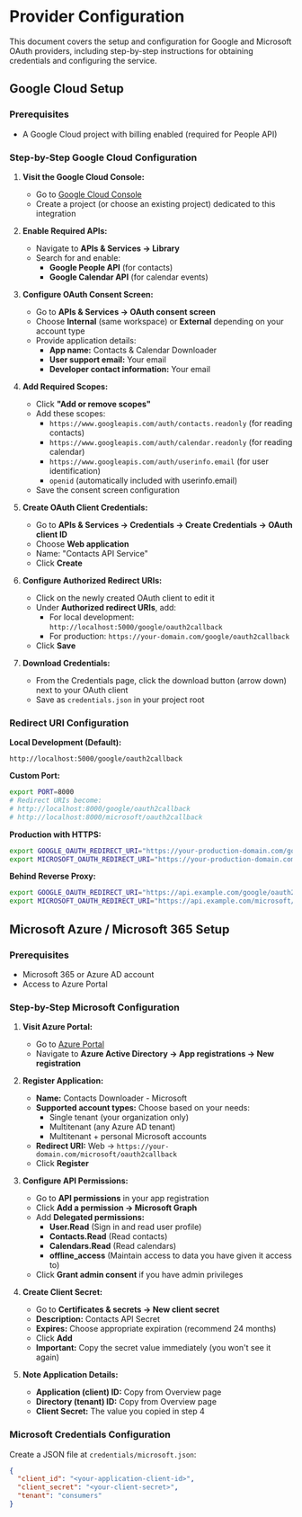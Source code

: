 # Provider Configuration

This document covers the setup and configuration for Google and Microsoft OAuth providers, including step-by-step instructions for obtaining credentials and configuring the service.

## Google Cloud Setup

### Prerequisites

- A Google Cloud project with billing enabled (required for People API)

### Step-by-Step Google Cloud Configuration

1. **Visit the Google Cloud Console:**
   - Go to [Google Cloud Console](https://console.cloud.google.com/)
   - Create a project (or choose an existing project) dedicated to this integration

2. **Enable Required APIs:**
   - Navigate to **APIs & Services → Library**
   - Search for and enable:
     - **Google People API** (for contacts)
     - **Google Calendar API** (for calendar events)

3. **Configure OAuth Consent Screen:**
   - Go to **APIs & Services → OAuth consent screen**
   - Choose **Internal** (same workspace) or **External** depending on your account type
   - Provide application details:
     - **App name:** Contacts & Calendar Downloader
     - **User support email:** Your email
     - **Developer contact information:** Your email

4. **Add Required Scopes:**
   - Click **"Add or remove scopes"**
   - Add these scopes:
     - `https://www.googleapis.com/auth/contacts.readonly` (for reading contacts)
     - `https://www.googleapis.com/auth/calendar.readonly` (for reading calendar)
     - `https://www.googleapis.com/auth/userinfo.email` (for user identification)
     - `openid` (automatically included with userinfo.email)
   - Save the consent screen configuration

5. **Create OAuth Client Credentials:**
   - Go to **APIs & Services → Credentials → Create Credentials → OAuth client ID**
   - Choose **Web application**
   - Name: "Contacts API Service"
   - Click **Create**

6. **Configure Authorized Redirect URIs:**
   - Click on the newly created OAuth client to edit it
   - Under **Authorized redirect URIs**, add:
     - For local development: `http://localhost:5000/google/oauth2callback`
     - For production: `https://your-domain.com/google/oauth2callback`
   - Click **Save**

7. **Download Credentials:**
   - From the Credentials page, click the download button (arrow down) next to your OAuth client
   - Save as `credentials.json` in your project root

### Redirect URI Configuration

**Local Development (Default):**
```
http://localhost:5000/google/oauth2callback
```

**Custom Port:**
```bash
export PORT=8000
# Redirect URIs become: 
# http://localhost:8000/google/oauth2callback
# http://localhost:8000/microsoft/oauth2callback
```

**Production with HTTPS:**
```bash
export GOOGLE_OAUTH_REDIRECT_URI="https://your-production-domain.com/google/oauth2callback"
export MICROSOFT_OAUTH_REDIRECT_URI="https://your-production-domain.com/microsoft/oauth2callback"
```

**Behind Reverse Proxy:**
```bash
export GOOGLE_OAUTH_REDIRECT_URI="https://api.example.com/google/oauth2callback"
export MICROSOFT_OAUTH_REDIRECT_URI="https://api.example.com/microsoft/oauth2callback"
```

## Microsoft Azure / Microsoft 365 Setup

### Prerequisites

- Microsoft 365 or Azure AD account
- Access to Azure Portal

### Step-by-Step Microsoft Configuration

1. **Visit Azure Portal:**
   - Go to [Azure Portal](https://portal.azure.com/)
   - Navigate to **Azure Active Directory → App registrations → New registration**

2. **Register Application:**
   - **Name:** Contacts Downloader - Microsoft
   - **Supported account types:** Choose based on your needs:
     - Single tenant (your organization only)
     - Multitenant (any Azure AD tenant)
     - Multitenant + personal Microsoft accounts
   - **Redirect URI:** Web → `https://your-domain.com/microsoft/oauth2callback`
   - Click **Register**

3. **Configure API Permissions:**
   - Go to **API permissions** in your app registration
   - Click **Add a permission → Microsoft Graph**
   - Add **Delegated permissions:**
     - **User.Read** (Sign in and read user profile)
     - **Contacts.Read** (Read contacts)
     - **Calendars.Read** (Read calendars)
     - **offline_access** (Maintain access to data you have given it access to)
   - Click **Grant admin consent** if you have admin privileges

4. **Create Client Secret:**
   - Go to **Certificates & secrets → New client secret**
   - **Description:** Contacts API Secret
   - **Expires:** Choose appropriate expiration (recommend 24 months)
   - Click **Add**
   - **Important:** Copy the secret value immediately (you won't see it again)

5. **Note Application Details:**
   - **Application (client) ID:** Copy from Overview page
   - **Directory (tenant) ID:** Copy from Overview page
   - **Client Secret:** The value you copied in step 4

### Microsoft Credentials Configuration

Create a JSON file at `credentials/microsoft.json`:

```json
{
  "client_id": "<your-application-client-id>",
  "client_secret": "<your-client-secret>",
  "tenant": "consumers"
}
```